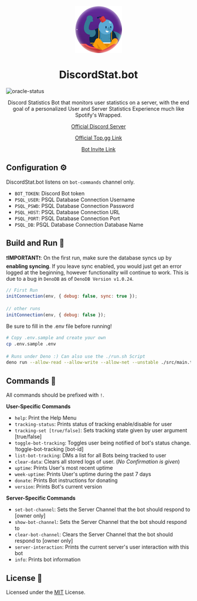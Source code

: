 <p align='center'>
  <img src='misc/Oracle-profile.png' />
</p>
<h1 align='center'>
  DiscordStat.bot
</h2>

![oracle-status](https://top-gg-badges.herokuapp.com/badge/804912951144087632)

<p align='center'>
Discord Statistics Bot that monitors user statistics on a server, with the end goal of a personalized User and Server Statistics Experience much like Spotify's Wrapped.
</p>
<p align='center'>
  <a href='https://discord.gg/68xT2UwJ2R'>Official Discord Server</a>
</P>
<p align='center'>
  <a href='https://top.gg/bot/804912951144087632'>Official Top.gg Link</a>
</p>
<p align='center'>
  <a href='https://discord.com/oauth2/authorize?client_id=804912951144087632&permissions=543808&scope=bot'>Bot Invite Link</a>
</p>



## Configuration ⚙️
DiscordStat.bot listens on `bot-commands` channel only.

- `BOT_TOKEN`: Discord Bot token
- `PSQL_USER`: PSQL Database Connection Username
- `PSQL_PSWD`: PSQL Database Connection Password
- `PSQL_HOST`: PSQL Database Connection URL
- `PSQL_PORT`: PSQL Database Connection Port
- `PSQL_DB`: PSQL Database Connection Database Name

## Build and Run 🚀
❗️**IMPORTANT**❗️: On the first run, make sure the database syncs up by **enabling syncing**. If you leave sync enabled, you would just get an error logged at the beginning, however functionality will continue to work. This is due to a bug in `DenoDB` as of `DenoDB Version v1.0.24`.
```js
// First Run
initConnection(env, { debug: false, sync: true });

// other runs
initConnection(env, { debug: false });
```

Be sure to fill in the .env file before running!
```sh
# Copy .env.sample and create your own
cp .env.sample .env

# Runs under Deno :) Can also use the ./run.sh Script
deno run --allow-read --allow-write --allow-net --unstable ./src/main.ts
```

## Commands 🤖
All commands should be prefixed with `!`.

**User-Specific Commands**
- `help`: Print the Help Menu
- `tracking-status`: Prints status of tracking enable/disable for user
- `tracking-set [true/false]`: Sets tracking state given by user argument [true/false]
- `toggle-bot-tracking`: Toggles user being notified of bot's status change. !toggle-bot-tracking [bot-id]
- `list-bot-tracking`: DMs a list for all Bots being tracked to user
- `clear-data`: Clears all stored logs of user. (*No Confirmation is given*)
- `uptime`: Prints User's most recent uptime
- `week-uptime`: Prints User's uptime during the past 7 days
- `donate`: Prints Bot instructions for donating
- `version`: Prints Bot's current version

**Server-Specific Commands**
- `set-bot-channel`: Sets the Server Channel that the bot should respond to [owner only]
- `show-bot-channel`: Sets the Server Channel that the bot should respond to
- `clear-bot-channel`: Clears the Server Channel that the bot should respond to [owner only]
- `server-interaction`: Prints the current server's user interaction with this bot
- `info`: Prints bot information

## License 📔
Licensed under the [MIT](LICENSE) License.